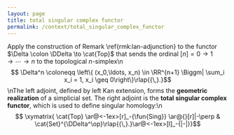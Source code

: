 ```yaml
---
layout: page
title: total singular complex functor
permalink: /context/total_singular_complex_functor
---
```

Apply the construction of Remark \ref{rmk:lan-adjunction} to the functor $\Delta \colon \DDelta \to \cat{Top}$ that sends the ordinal $[n]= 0 \to 1 \to \cdots \to n$ to the topological $n$-simplex\n$$ \Delta^n \coloneqq \left\{ (x_0,\ldots, x_n) \in \RR^{n+1} \Biggm| \sum_i x_i = 1, x_i \geq 0\right\}\rlap{{\,}.}$$\nThe left adjoint, defined by left Kan extension, forms the **geometric realization** of a simplicial set. The right adjoint is the **total singular complex functor**, which is used to define singular homology:\n$$ \xymatrix{ \cat{Top} \ar@<-1ex>[r]_-{\fun{Sing}} \ar@{}[r]|-\perp & \cat{Set}^{\DDelta^\op}\rlap{{\,}.}\ar@<-1ex>[l]_-{|-|}}$$
